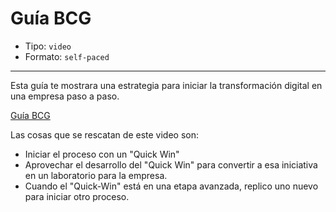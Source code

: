# Guía BCG

* Tipo: `video`
* Formato: `self-paced`

***

Esta guía te mostrara una estrategia para iniciar la transformación digital en una empresa paso a paso.

[Guía BCG](https://www.useloom.com/share/d9aaa0b73d5144afb4552c23e4ca082f)

Las cosas que se rescatan de este video son:

* Iniciar el proceso con un "Quick Win"
* Aprovechar el desarrollo del "Quick Win" para convertir a esa iniciativa en un laboratorio para la 
	empresa.
* Cuando el "Quick-Win" está en una etapa avanzada, replico uno nuevo para iniciar otro proceso.